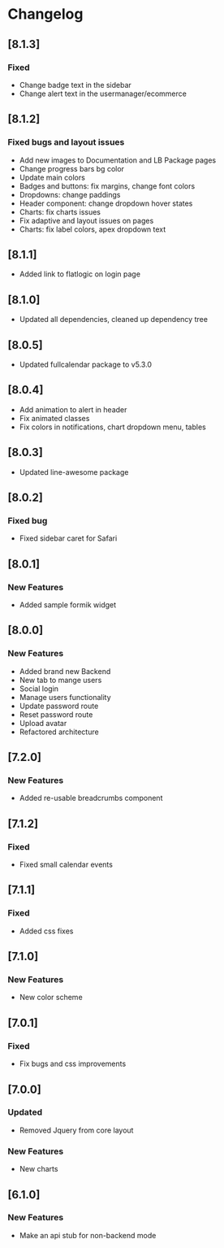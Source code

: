 # Changelog

## [8.1.3]

### Fixed 

- Change badge text in the sidebar
- Change alert text in the usermanager/ecommerce

## [8.1.2]

### Fixed bugs and layout issues

- Add new images to Documentation and LB Package pages
- Change progress bars bg color
- Update main colors
- Badges and buttons: fix margins, change font colors
- Dropdowns: change paddings
- Header component: change dropdown hover states
- Charts: fix charts issues
- Fix adaptive and layout issues on pages
- Charts: fix label colors, apex dropdown text

## [8.1.1]

- Added link to flatlogic on login page

## [8.1.0]

- Updated all dependencies, cleaned up dependency tree

## [8.0.5]

- Updated fullcalendar package to v5.3.0

## [8.0.4]

- Add animation to alert in header
- Fix animated classes
- Fix colors in notifications, chart dropdown menu, tables

## [8.0.3]

- Updated line-awesome package

## [8.0.2]

### Fixed bug

- Fixed sidebar caret for Safari

## [8.0.1]

### New Features

- Added sample formik widget

## [8.0.0]

### New Features

- Added brand new Backend
- New tab to mange users
- Social login
- Manage users functionality
- Update password route
- Reset password route
- Upload avatar
- Refactored architecture

## [7.2.0]

### New Features

- Added re-usable breadcrumbs component

## [7.1.2]

### Fixed

- Fixed small calendar events

## [7.1.1]

### Fixed

- Added css fixes

## [7.1.0]

### New Features

- New color scheme

## [7.0.1]

### Fixed

- Fix bugs and css improvements

## [7.0.0]

### Updated

- Removed Jquery from core layout

### New Features

- New charts

## [6.1.0]

### New Features

- Make an api stub for non-backend mode
